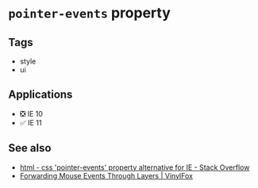 # `pointer-events` property

## Tags

-   style
-   ui

## Applications

-   ❎ IE 10
-   ✅ IE 11

## See also

-   [html - css 'pointer-events' property alternative for IE - Stack Overflow](http://stackoverflow.com/questions/5855135/css-pointer-events-property-alternative-for-ie)
-   [Forwarding Mouse Events Through Layers | VinylFox](http://www.vinylfox.com/forwarding-mouse-events-through-layers/)

